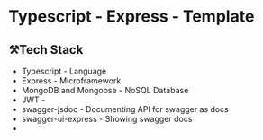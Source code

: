 
# Typescript - Express - Template

## ⚒️Tech Stack
- Typescript  - Language
- Express - Microframework
- MongoDB and Mongoose - NoSQL Database
- JWT - 
- swagger-jsdoc - Documenting API for swagger as docs
- swagger-ui-express - Showing swagger docs
- 
